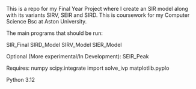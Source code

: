 This is a repo for my Final Year Project where I create an SIR model along with its variants SIRV, SEIR and SIRD. This is coursework for my Computer Science Bsc at Aston University.

The main programs that should be run:

SIR_Final
SIRD_Model
SIRV_Model
SIER_Model

Optional (More experimental/In Development):
SEIR_Peak

Requires: 
numpy
scipy.integrate import solve_ivp
matplotlib.pyplo

Python 3.12

